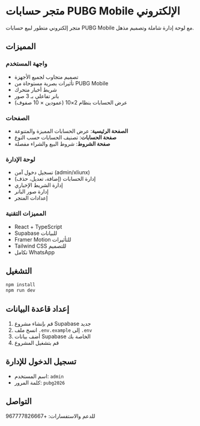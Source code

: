 # متجر حسابات PUBG Mobile الإلكتروني

متجر إلكتروني متطور لبيع حسابات PUBG Mobile مع لوحة إدارة شاملة وتصميم مذهل.

## المميزات

### واجهة المستخدم
- تصميم متجاوب لجميع الأجهزة
- تأثيرات بصرية مستوحاة من PUBG Mobile
- شريط أخبار متحرك
- بانر تفاعلي بـ 3 صور
- عرض الحسابات بنظام 2×10 (عمودين × 10 صفوف)

### الصفحات
- **الصفحة الرئيسية**: عرض الحسابات المميزة والمتنوعة
- **صفحة الحسابات**: تصنيف الحسابات حسب النوع
- **صفحة الشروط**: شروط البيع والشراء مفصلة

### لوحة الإدارة
- تسجيل دخول آمن (admin/xliunx)
- إدارة الحسابات (إضافة، تعديل، حذف)
- إدارة الشريط الإخباري
- إدارة صور البانر
- إعدادات المتجر

### المميزات التقنية
- React + TypeScript
- Supabase للبيانات
- Framer Motion للتأثيرات
- Tailwind CSS للتصميم
- تكامل WhatsApp

## التشغيل

```bash
npm install
npm run dev
```

## إعداد قاعدة البيانات

1. قم بإنشاء مشروع Supabase جديد
2. انسخ ملف `.env.example` إلى `.env`
3. أضف بيانات Supabase الخاصة بك
4. قم بتشغيل المشروع

## تسجيل الدخول للإدارة

- اسم المستخدم: `admin`
- كلمة المرور: `pubg2026`

## التواصل

للدعم والاستفسارات: +967777826667